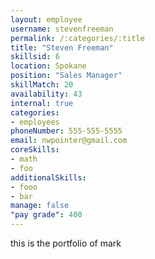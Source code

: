 ```yaml
--- 
layout: employee 
username: stevenfreeman
permalink: /:categories/:title 
title: "Steven Freeman" 
skillsid: 6 
location: Spokane
position: "Sales Manager"
skillMatch: 20
availability: 43
internal: true
categories: 
- employees
phoneNumber: 555-555-5555 
email: nwpointer@gmail.com
coreSkills:
- math 
- foo
additionalSkills:
- fooo
- bar
manage: false
"pay grade": 400
---
```


this is the portfolio of mark